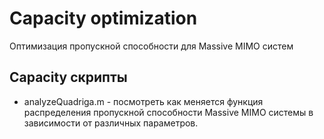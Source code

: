 # Сapacity optimization
Оптимизация пропускной способности для Massive MIMO систем

## Capacity скрипты

* analyzeQuadriga.m - посмотреть как меняется функция распределения пропускной способности  Massive MIMO системы в зависимости от различных параметров.
